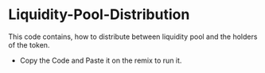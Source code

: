 # Liquidity-Pool-Distribution
This code contains, how to distribute between liquidity pool and the holders of the token.


- Copy the Code and Paste it on the remix to run it.
